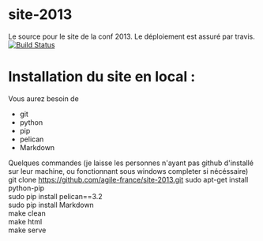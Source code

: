 site-2013
=========

Le source pour le site de la conf 2013.
Le déploiement est assuré par travis. [![Build Status](https://travis-ci.org/agile-france/site-2013.png?branch=master)](https://travis-ci.org/agile-france/site-2013)

Installation du site en local :
===============================

Vous aurez besoin de
- git
- python
- pip
- pelican
- Markdown

Quelques commandes (je laisse les personnes n'ayant pas github d'installé sur leur machine, ou fonctionnant sous windows completer si nécéssaire)  
git clone https://github.com/agile-france/site-2013.git
sudo apt-get install python-pip  
sudo pip install pelican==3.2  
sudo pip install Markdown  
make clean  
make html  
make serve

